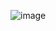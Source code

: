 ![image](https://user-images.githubusercontent.com/90064335/154818821-01da9e71-11c2-473b-89cd-8ab443669ef6.png)
